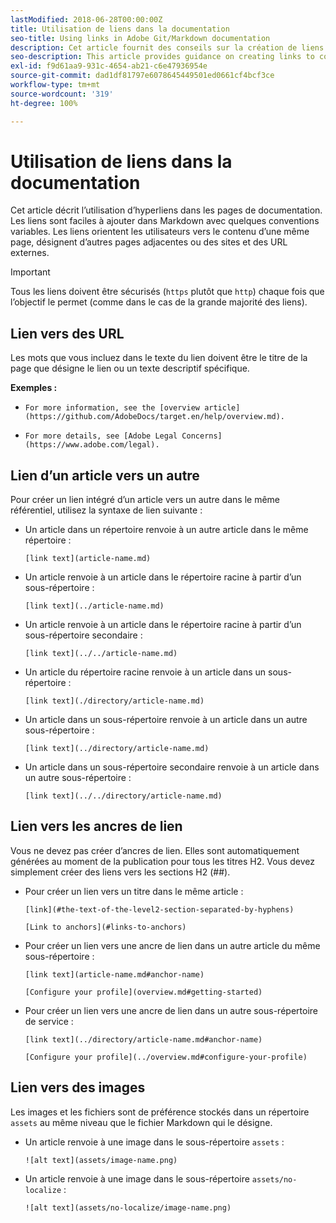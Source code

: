 ```yaml
---
lastModified: 2018-06-28T00:00:00Z
title: Utilisation de liens dans la documentation
seo-title: Using links in Adobe Git/Markdown documentation
description: Cet article fournit des conseils sur la création de liens vers les contenus et les images.
seo-description: This article provides guidance on creating links to content and images for Adobe documentation.
exl-id: f9d61aa9-931c-4654-ab21-c6e47936954e
source-git-commit: dad1df81797e6078645449501ed0661cf4bcf3ce
workflow-type: tm+mt
source-wordcount: '319'
ht-degree: 100%

---
```


# Utilisation de liens dans la documentation

Cet article décrit l’utilisation d’hyperliens dans les pages de documentation. Les liens sont faciles à ajouter dans Markdown avec quelques conventions variables. Les liens orientent les utilisateurs vers le contenu d’une même page, désignent d’autres pages adjacentes ou des sites et des URL externes.

>[!IMPORTANT]
>Tous les liens doivent être sécurisés (`https` plutôt que `http`) chaque fois que l’objectif le permet (comme dans le cas de la grande majorité des liens).

## Lien vers des URL

Les mots que vous incluez dans le texte du lien doivent être le titre de la page que désigne le lien ou un texte descriptif spécifique.

**Exemples :**

- `For more information, see the [overview article](https://github.com/AdobeDocs/target.en/help/overview.md).`

- `For more details, see [Adobe Legal Concerns](https://www.adobe.com/legal).`

## Lien d’un article vers un autre

Pour créer un lien intégré d’un article vers un autre dans le même référentiel, utilisez la syntaxe de lien suivante :

- Un article dans un répertoire renvoie à un autre article dans le même répertoire :

  `[link text](article-name.md)`

- Un article renvoie à un article dans le répertoire racine à partir d’un sous-répertoire :

  `[link text](../article-name.md)`

- Un article renvoie à un article dans le répertoire racine à partir d’un sous-répertoire secondaire :

  `[link text](../../article-name.md)`

- Un article du répertoire racine renvoie à un article dans un sous-répertoire :

  `[link text](./directory/article-name.md)`

- Un article dans un sous-répertoire renvoie à un article dans un autre sous-répertoire :

  `[link text](../directory/article-name.md)`

- Un article dans un sous-répertoire secondaire renvoie à un article dans un autre sous-répertoire :

  `[link text](../../directory/article-name.md)`

## Lien vers les ancres de lien

Vous ne devez pas créer d’ancres de lien. Elles sont automatiquement générées au moment de la publication pour tous les titres H2. Vous devez simplement créer des liens vers les sections H2 (##).

- Pour créer un lien vers un titre dans le même article :

  `[link](#the-text-of-the-level2-section-separated-by-hyphens)`

  `[Link to anchors](#links-to-anchors)`

- Pour créer un lien vers une ancre de lien dans un autre article du même sous-répertoire :

  `[link text](article-name.md#anchor-name)`

  `[Configure your profile](overview.md#getting-started)`

- Pour créer un lien vers une ancre de lien dans un autre sous-répertoire de service :

  `[link text](../directory/article-name.md#anchor-name)`

  `[Configure your profile](../overview.md#configure-your-profile)`

## Lien vers des images

Les images et les fichiers sont de préférence stockés dans un répertoire `assets` au même niveau que le fichier Markdown qui le désigne.

- Un article renvoie à une image dans le sous-répertoire `assets` :

  `![alt text](assets/image-name.png)`

- Un article renvoie à une image dans le sous-répertoire `assets/no-localize` :

  `![alt text](assets/no-localize/image-name.png)`

